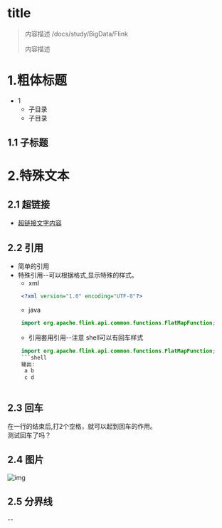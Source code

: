 # title
> 内容描述 /docs/study/BigData/Flink
> 
> 内容描述

# 1.粗体标题
+ 1
  + 子目录
  + 子目录

## 1.1 子标题

# 2.特殊文本
## 2.1 超链接
+ [超链接文字内容](https://www.baidu.com)

## 2.2 引用
+ 简单的引用 ```  ```
+ 特殊引用--可以根据格式,显示特殊的样式。
  + xml
  ```xml
   <?xml version="1.0" encoding="UTF-8"?>
  ```
  + java
  ```java
   import org.apache.flink.api.common.functions.FlatMapFunction;
  ```
  + 引用套用引用--注意 shell可以有回车样式
  ```java
   import org.apache.flink.api.common.functions.FlatMapFunction;
   ```shell
   输出:
    a b 
    c d
   ```
  ```
## 2.3 回车
  在一行的结束后,打2个空格，就可以起到回车的作用。  
  测试回车了吗？
## 2.4 图片
 ![img](https://img-blog.csdnimg.cn/20191124113558631.png)
 
## 2.5 分界线
 --
 
